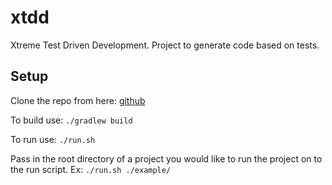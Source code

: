 # xtdd

Xtreme Test Driven Development. Project to generate code based on tests.

## Setup

Clone the repo from here: [github](https://github.com/jasonadams023/xtdd)

To build use: `./gradlew build`

To run use: `./run.sh`

Pass in the root directory of a project you would like to run the project on to the run script. Ex:
`./run.sh ./example/`
